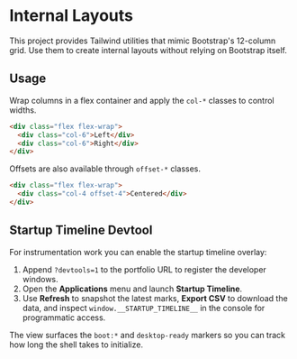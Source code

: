 # Internal Layouts

This project provides Tailwind utilities that mimic Bootstrap's 12-column grid. Use them to create internal layouts without relying on Bootstrap itself.

## Usage

Wrap columns in a flex container and apply the `col-*` classes to control widths.

```html
<div class="flex flex-wrap">
  <div class="col-6">Left</div>
  <div class="col-6">Right</div>
</div>
```

Offsets are also available through `offset-*` classes.

```html
<div class="flex flex-wrap">
  <div class="col-4 offset-4">Centered</div>
</div>
```

## Startup Timeline Devtool

For instrumentation work you can enable the startup timeline overlay:

1. Append `?devtools=1` to the portfolio URL to register the developer windows.
2. Open the **Applications** menu and launch **Startup Timeline**.
3. Use **Refresh** to snapshot the latest marks, **Export CSV** to download the data, and inspect
   `window.__STARTUP_TIMELINE__` in the console for programmatic access.

The view surfaces the `boot:*` and `desktop-ready` markers so you can track how long the shell takes to
initialize.
